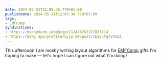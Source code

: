 ```yaml
---
date: 2024-05-21T12:05:36.779+01:00
publishDate: 2024-05-21T12:05:36.779+01:00
tags:
- EMFCamp
syndications:
- https://hachyderm.io/@byjp/112478763377027114
- https://bsky.app/profile/byjp.me/post/3ksynfq75tm23
---
```

This afternoon I am mostly writing layout algorithms for [EMFCamp](/tags/emfcamp) gifts I'm hoping to make — let's hope I can figure out what I'm doing!
